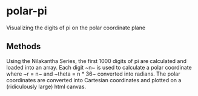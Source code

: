 # polar-pi
 Visualizing the digits of pi on the polar coordinate plane

 ## Methods

 Using the Nilakantha Series, the first 1000 digits of pi are calculated and loaded into an array. Each digit ~n~ is used to calculate a polar coordinate where ~r = n~ and ~theta = n * 36~ converted into radians. The polar coordinates are converted into Cartesian coordinates and plotted on a (ridiculously large) html canvas.
